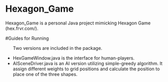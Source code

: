 # Hexagon_Game

Hexagon_Game is a personal Java project mimicking Hexagon Game (hex.frvr.com/).

#Guides for Running
<ul>
<p>Two versions are included in the package.<p>
<li>HexGameWindow.java is the interface for human-players.</li>
<li>AISceneDriver.java is an AI version utilizing simple-greedy algorithm. It assign different weights to grid positions and calculate the position to place one of the three shapes.</li>
</ul>
